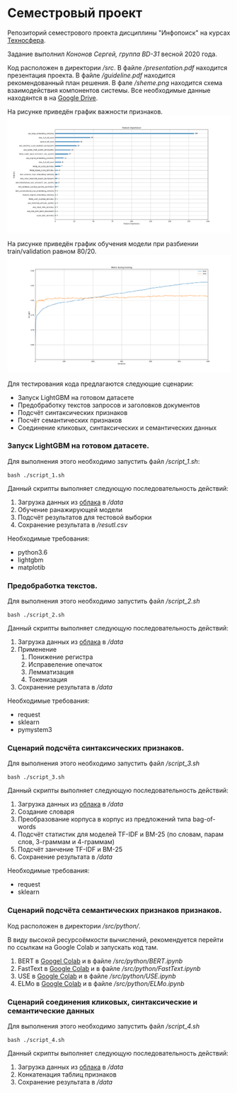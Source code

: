 # Семестровый проект
Репозиторий семестрового проекта дисциплины "Инфопоиск" на курсах [Техносфера](https://sphere.mail.ru/). 

Задание выполнил *Кононов Сергей, группа BD-31* весной 2020 года.

Код расположен в директории */src*. В файле */presentation.pdf* находится презентация проекта. В файле */guideline.pdf* находится рекомендованный план решения. В фале */sheme.png* находится схема взаимодействия компонентов системы. Все необходимые данные находянтся в на [Google Drive](https://drive.google.com/drive/folders/1dZnvVXvRYJ2MmpGnDWVZ3y6J42fUEZnV?usp=sharing).

На рисунке приведён график важности признаков.
![Feature importance](data/images/feature_importance.png)

На рисунке приведён график обучения модели при разбиении train/validation равном 80/20.
![Training curve plot](data/images/training_curve_plot.png)


Для тестирования кода предлагаются следующие сценарии:

* Запуск LightGBM на готовом датасете
* Предобработку текстов запросов и заголовков документов
* Подсчёт синтаксических признаков
* Посчёт семантических признаков
* Соединение кликовых, синтаксических и семантических данных  

### Запуск LightGBM на готовом датасете.

Для выполнения этого необходимо запустить файл */script_1.sh*:

```
bash ./script_1.sh
```

Данный скрипты выполняет следующую последовательность действий:

1. Загрузка данных из [облака](https://drive.google.com/drive/folders/1dZnvVXvRYJ2MmpGnDWVZ3y6J42fUEZnV?usp=sharing) в */data*
2. Обучение ранажирующей модели
3. Подсчёт результатов для тестовой выборки 
4. Сохранение результата в */resutl.csv*

Необходимые требования:

* python3.6
* lightgbm
* matplotib

### Предобработка текстов.

Для выполнения этого необходимо запустить файл */script_2.sh*

```
bash ./script_2.sh
```

Данный скрипты выполняет следующую последовательность действий:

1. Загрузка данных из [облака](https://drive.google.com/drive/folders/1dZnvVXvRYJ2MmpGnDWVZ3y6J42fUEZnV?usp=sharing) в */data*
2. Применение 
    1.  Понижение регистра
    2.  Исправеление опечаток
    3.  Лемматизация
    4.  Токенизация
3. Сохранение результата в */data*

Необходимые требования:

* request
* sklearn
* pymystem3

### Сценарий подсчёта синтаксических признаков.

Для выполнения этого необходимо запустить файл */script_3.sh*

```
bash ./script_3.sh
```

Данный скрипты выполняет следующую последовательность действий:

1. Загрузка данных из [облака](https://drive.google.com/drive/folders/1dZnvVXvRYJ2MmpGnDWVZ3y6J42fUEZnV?usp=sharing) в */data*
2. Создание словаря
3. Преобразование корпуса в корпус из предложений типа bag-of-words
4. Подсчёт статистик для моделей TF-IDF и BM-25 (по словам, парам слов, 3-граммам и 4-граммам)
5. Подсчёт занчение TF-IDF и BM-25
3. Сохранение результата в */data*

Необходимые требования:

* request
* sklearn

### Сценарий подсчёта семантических признаков признаков.

Код расположен в директории */src/python/*.

В виду высокой ресурсоёмкости вычислений, рекомендуется перейти по ссылкам на Google Colab и запускать код там. 

1. BERT в [Googel Colab](https://colab.research.google.com/drive/1hpG6UB5Y8awifB2SMldcHlIndQXOclpu?usp=sharing) и в файле */src/python/BERT.ipynb*
2. FastText в [Google Colab](https://colab.research.google.com/drive/1ZSLONizMuQIPHfgEFvSApPjb04wzbr_O?usp=sharing) и в файле */src/python/FastText.ipynb*
3. USE в [Google Colab](https://colab.research.google.com/drive/1bayelVP4itrYqcda9jl_ftAwK8fLu8LZ?usp=sharing) и в файле */src/python/USE.ipynb*
4. ELMo в [Google Colab](https://colab.research.google.com/drive/1lUja4LSUr-alI6G1e8McEGXBdhuIv4wQ?usp=sharing) и в файле */src/python/ELMo.ipynb*


### Сценарий соединения кликовых, синтаксические и семантические данных

Для выполнения этого необходимо запустить файл */script_4.sh*

```
bash ./script_4.sh
```

Данный скрипты выполняет следующую последовательность действий:

1. Загрузка данных из [облака](https://drive.google.com/drive/folders/1dZnvVXvRYJ2MmpGnDWVZ3y6J42fUEZnV?usp=sharing) в */data*
2. Конкатенация таблиц признаков
3. Сохранение результата в */data*